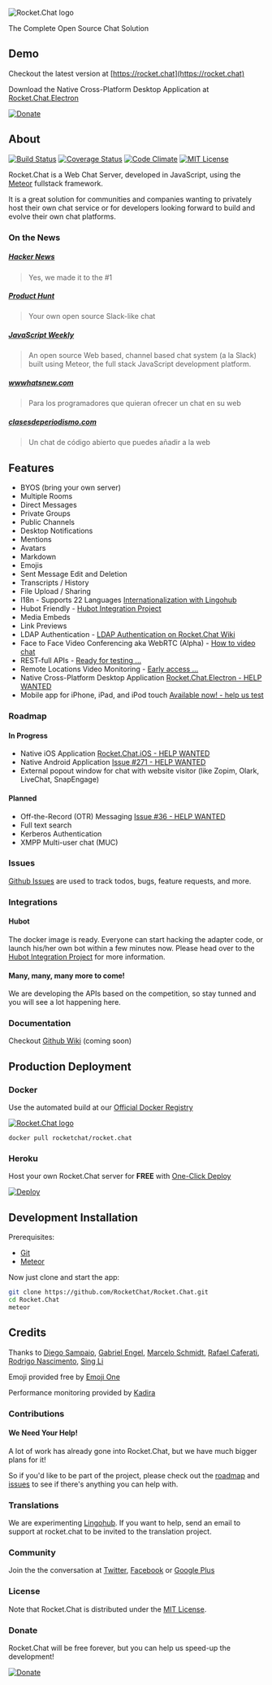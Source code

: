![Rocket.Chat logo](https://rocket.chat/images/logo/logo-dark.svg?v3)

The Complete Open Source Chat Solution

## Demo

Checkout the latest version at [https://rocket.chat](https://rocket.chat)

Download the Native Cross-Platform Desktop Application at [Rocket.Chat.Electron](https://github.com/RocketChat/Rocket.Chat.Electron/releases)

[![Donate](https://www.paypalobjects.com/en_US/i/btn/btn_donateCC_LG.gif)](https://www.paypal.com/cgi-bin/webscr?cmd=_s-xclick&hosted_button_id=49QX7TYCVZK8L)

## About

[![Build Status](https://img.shields.io/travis/RocketChat/Rocket.Chat/master.svg)](https://travis-ci.org/RocketChat/Rocket.Chat)
[![Coverage Status](https://coveralls.io/repos/RocketChat/Rocket.Chat/badge.svg)](https://coveralls.io/r/RocketChat/Rocket.Chat)
[![Code Climate](https://codeclimate.com/github/RocketChat/Rocket.Chat/badges/gpa.svg)](https://codeclimate.com/github/RocketChat/Rocket.Chat)
[![MIT License](http://img.shields.io/badge/license-MIT-blue.svg?style=flat)](https://github.com/RocketChat/Rocket.Chat/raw/master/LICENSE)

Rocket.Chat is a Web Chat Server, developed in JavaScript, using the [Meteor](https://www.meteor.com/install) fullstack framework.

It is a great solution for communities and companies wanting to privately host their own chat service or for developers looking forward to build and evolve their own chat platforms.

### On the News

##### [Hacker News](https://news.ycombinator.com/item?id=9624737)
> Yes, we made it to the #1

##### [Product Hunt](http://www.producthunt.com/posts/rocket-chat)
> Your own open source Slack-like chat

##### [JavaScript Weekly](http://javascriptweekly.com/issues/234)
> An open source Web based, channel based chat system (a la Slack) built using Meteor, the full stack JavaScript development platform.

##### [wwwhatsnew.com](http://wwwhatsnew.com/2015/05/30/rocket-chat-para-los-programadores-que-quieran-ofrecer-un-chat-en-su-web/)
> Para los programadores que quieran ofrecer un chat en su web

##### [clasesdeperiodismo.com](http://www.clasesdeperiodismo.com/2015/05/30/un-chat-de-codigo-abierto-que-puedes-anadir-a-la-web/)
> Un chat de código abierto que puedes añadir a la web

## Features

- BYOS (bring your own server)
- Multiple Rooms
- Direct Messages
- Private Groups
- Public Channels
- Desktop Notifications
- Mentions
- Avatars
- Markdown
- Emojis
- Sent Message Edit and Deletion
- Transcripts / History
- File Upload / Sharing
- I18n - Supports 22 Languages [Internationalization with Lingohub](https://translate.lingohub.com/engelgabriel/rocket-dot-chat/dashboard)
- Hubot Friendly - [Hubot Integration Project](https://github.com/RocketChat/hubot-rocketchat)
- Media Embeds
- Link Previews
- LDAP Authentication - [LDAP Authentication on Rocket.Chat Wiki](https://github.com/RocketChat/Rocket.Chat/wiki/LDAP-Authentication)
- Face to Face Video Conferencing aka WebRTC (Alpha) - [How to video chat](https://github.com/RocketChat/Rocket.Chat/wiki/Using-Face-to-face-video-conference-%28aka-webrtc%29)
- REST-full APIs - [Ready for testing ...](https://github.com/RocketChat/Rocket.Chat/wiki/REST-full-APIs)
- Remote Locations Video Monitoring - [Early access ...](https://github.com/RocketChat/Rocket.Chat/wiki/Remote-Video-Monitoring)
- Native Cross-Platform Desktop Application [Rocket.Chat.Electron - HELP WANTED](https://github.com/RocketChat/Rocket.Chat.Electron/releases)
- Mobile app for iPhone, iPad, and iPod touch [Available now! - help us test](https://github.com/RocketChat/Rocket.Chat/wiki/Mobile-app-for-iPhones,-iPads,-iPod-Touch)

### Roadmap

#### In Progress

- Native iOS Application [Rocket.Chat.iOS - HELP WANTED](https://github.com/RocketChat/Rocket.Chat.iOS)
- Native Android Application [Issue #271 - HELP WANTED](https://github.com/RocketChat/Rocket.Chat/issues/271)
- External popout window for chat with website visitor (like Zopim, Olark, LiveChat, SnapEngage)

#### Planned

- Off-the-Record (OTR) Messaging [Issue #36 - HELP WANTED](https://github.com/RocketChat/Rocket.Chat/issues/36)
- Full text search
- Kerberos Authentication
- XMPP Multi-user chat (MUC)

### Issues

[Github Issues](https://github.com/RocketChat/Rocket.Chat/issues) are used to track todos, bugs, feature requests, and more.

### Integrations

#### Hubot

The docker image is ready.
Everyone can start hacking the adapter code, or launch his/her own bot within a few minutes now.
Please head over to the [Hubot Integration Project](https://github.com/RocketChat/hubot-rocketchat) for more information.

#### Many, many, many more to come!

We are developing the APIs based on the competition, so stay tunned and you will see a lot happening here.

### Documentation

Checkout [Github Wiki](https://github.com/RocketChat/Rocket.Chat/wiki) (coming soon)

## Production Deployment

### Docker

Use the automated build at our [Official Docker Registry](https://registry.hub.docker.com/u/rocketchat/rocket.chat/)

[![Rocket.Chat logo](https://d207aa93qlcgug.cloudfront.net/1.95.5.qa/img/nav/docker-logo-loggedout.png)](https://registry.hub.docker.com/u/rocketchat/rocket.chat/)

```
docker pull rocketchat/rocket.chat
```

### Heroku

Host your own Rocket.Chat server for **FREE** with [One-Click Deploy](https://heroku.com/deploy?template=https://github.com/RocketChat/Rocket.Chat/tree/master)

[![Deploy](https://www.herokucdn.com/deploy/button.png)](https://heroku.com/deploy?template=https://github.com/RocketChat/Rocket.Chat/tree/master)

## Development Installation

Prerequisites:

* [Git](http://git-scm.com/book/en/v2/Getting-Started-Installing-Git)
* [Meteor](https://www.meteor.com/install)

Now just clone and start the app:

```sh
git clone https://github.com/RocketChat/Rocket.Chat.git
cd Rocket.Chat
meteor
```

## Credits

Thanks to
[Diego Sampaio](https://github.com/sampaiodiego),
[Gabriel Engel](https://github.com/engelgabriel),
[Marcelo Schmidt](https://github.com/marceloschmidt),
[Rafael Caferati](https://github.com/rcaferati),
[Rodrigo Nascimento](https://github.com/rodrigok),
[Sing Li](https://github.com/Sing-Li)

Emoji provided free by [Emoji One](http://emojione.com)

Performance monitoring provided by [Kadira](https://kadira.io/)

### Contributions

#### We Need Your Help!

A lot of work has already gone into Rocket.Chat, but we have much bigger plans for it!

So if you'd like to be part of the project, please check out the [roadmap](https://github.com/RocketChat/Rocket.Chat/milestones) and [issues](https://github.com/RocketChat/Rocket.Chat/issues) to see if there's anything you can help with.

### Translations

We are experimenting [Lingohub](https://translate.lingohub.com/engelgabriel/rocket-dot-chat/dashboard).
If you want to help, send an email to support at rocket.chat to be invited to the translation project.

### Community

Join the the conversation at [Twitter](http://twitter.com/RocketChatApp), [Facebook](https://www.facebook.com/RocketChatApp) or [Google Plus](https://plus.google.com/+RocketChatApp)

### License

Note that Rocket.Chat is distributed under the [MIT License](http://opensource.org/licenses/MIT).

### Donate

Rocket.Chat will be free forever, but you can help us speed-up the development!

[![Donate](https://www.paypalobjects.com/en_US/i/btn/btn_donateCC_LG.gif)](https://www.paypal.com/cgi-bin/webscr?cmd=_s-xclick&hosted_button_id=49QX7TYCVZK8L)
